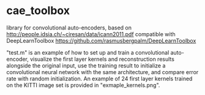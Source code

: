 # cae_toolbox
library for convolutional auto-encoders, based on http://people.idsia.ch/~ciresan/data/icann2011.pdf
compatible with DeepLearnToolbox https://github.com/rasmusbergpalm/DeepLearnToolbox

"test.m" is an example of how to set up and train a convolutional auto-encoder, visualize the first layer kernels and reconstruction results alongside the original input, use the training result to initialize a convolutional neural network with the same architecture, and compare error rate with random initialization. An example of 24 first layer kernels trained on the KITTI image set is provided in "exmaple_kernels.png".

